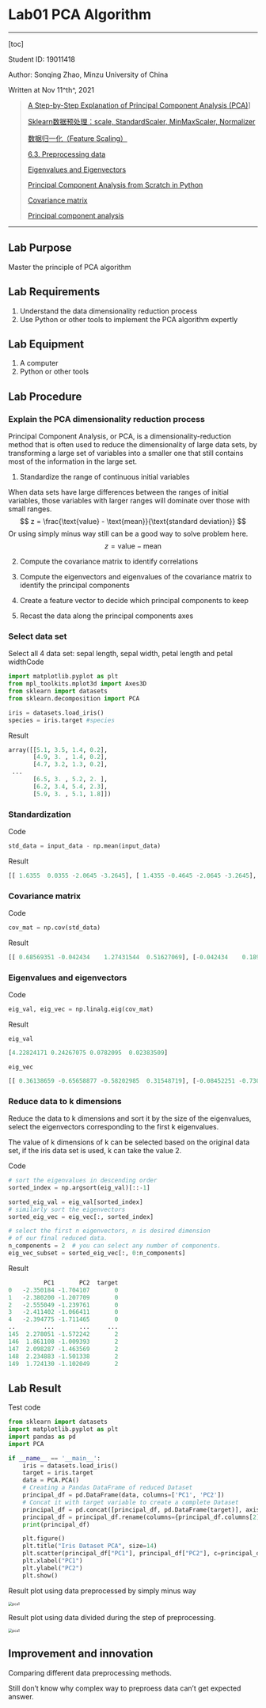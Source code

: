 # Lab01 PCA Algorithm

---

[toc]

Student ID: 19011418

Author: Sonqing Zhao, Minzu University of China

Written at Nov 11^th^, 2021



> [A Step-by-Step Explanation of Principal Component Analysis (PCA)](https://builtin.com/data-science/step-step-explanation-principal-component-analysis)]
>
> [Sklearn数据预处理：scale, StandardScaler, MinMaxScaler, Normalizer](https://blog.csdn.net/u013402321/article/details/79043402)
>
> [数据归一化（Feature Scaling）](https://www.cnblogs.com/volcao/p/9089716.html)
>
> [6.3. Preprocessing data](https://scikit-learn.org/stable/modules/preprocessing.html#preprocessing-data)
>
> [Eigenvalues and Eigenvectors](https://personal.math.ubc.ca/~pwalls/math-python/linear-algebra/eigenvalues-eigenvectors/)
>
> [Principal Component Analysis from Scratch in Python](https://www.askpython.com/python/examples/principal-component-analysis)
>
> [Covariance matrix](https://en.wikipedia.org/wiki/Covariance_matrix)
>
> [Principal component analysis](https://en.wikipedia.org/wiki/Principal_component_analysis)

---

## Lab Purpose

Master the principle of PCA algorithm

## Lab Requirements

1. Understand the data dimensionality reduction process
2. Use Python or other tools to implement the PCA algorithm expertly

## Lab Equipment

1. A computer
2. Python or other tools

## Lab Procedure

### Explain the PCA dimensionality reduction process

Principal Component Analysis, or PCA, is a dimensionality-reduction method that is often used to reduce the dimensionality of large data sets, by transforming a large set of variables into a smaller one that still contains most of the information in the large set.

1. Standardize the range of continuous initial variables

When data sets have large differences between the ranges of initial variables, those variables with larger ranges will dominate over those with small ranges.
$$
z = \frac{\text{value} - \text{mean}}{\text{standard deviation}}
$$
Or using simply minus way still can be a good way to solve problem here.
$$
z = \text{value} - \text{mean}
$$

2. Compute the covariance matrix to identify correlations

3. Compute the eigenvectors and eigenvalues of the covariance matrix to identify the principal components

4. Create a feature vector to decide which principal components to keep

5. Recast the data along the principal components axes

### Select data set

Select all 4 data set: sepal length, sepal width, petal length and petal widthCode

```python
import matplotlib.pyplot as plt
from mpl_toolkits.mplot3d import Axes3D
from sklearn import datasets
from sklearn.decomposition import PCA

iris = datasets.load_iris()
species = iris.target #species
```

Result

```python
array([[5.1, 3.5, 1.4, 0.2],
       [4.9, 3. , 1.4, 0.2],
       [4.7, 3.2, 1.3, 0.2],
 ...
       [6.5, 3. , 5.2, 2. ],
       [6.2, 3.4, 5.4, 2.3],
       [5.9, 3. , 5.1, 1.8]])
```

### Standardization

Code

```python
std_data = input_data - np.mean(input_data)
```

Result

```python
[[ 1.6355  0.0355 -2.0645 -3.2645], [ 1.4355 -0.4645 -2.0645 -3.2645], [ 1.2355 -0.2645 -2.1645 -3.2645], [ 1.1355 -0.3645 -1.9645 -3.2645], [ 1.5355  0.1355 -2.0645 -3.2645], [ 1.9355  0.4355 -1.7645 -3.0645], [ 1.1355 -0.0645 -2.0645 -3.1645], [ 1.5355 -0.0645 -1.9645 -3.2645], [ 0.9355 -0.5645 -2.0645 -3.2645], [ 1.4355 -0.3645 -1.9645 -3.3645], [ 1.9355  0.2355 -1.9645 -3.2645], [ 1.3355 -0.0645 -1.8645 -3.2645], [ 1.3355 -0.4645 -2.0645 -3.3645], [ 0.8355 -0.4645 -2.3645 -3.3645], [ 2.3355  0.5355 -2.2645 -3.2645], [ 2.2355  0.9355 -1.9645 -3.0645], [ 1.9355  0.4355 -2.1645 -3.0645], [ 1.6355  0.0355 -2.0645 -3.1645], [ 2.2355  0.3355 -1.7645 -3.1645], [ 1.6355  0.3355 -1.9645 -3.1645], [ 1.9355 -0.0645 -1.7645 -3.2645], [ 1.6355  0.2355 -1.9645 -3.0645], [ 1.1355  0.1355 -2.4645 -3.2645], [ 1.6355 -0.1645 -1.7645 -2.9645], [ 1.3355 -0.0645 -1.5645 -3.2645], [ 1.5355 -0.4645 -1.8645 -3.2645], [ 1.5355 -0.0645 -1.8645 -3.0645], [ 1.7355  0.0355 -1.9645 -3.2645], [ 1.7355 -0.0645 -2...
```

### Covariance matrix

Code

```python
cov_mat = np.cov(std_data)
```

Result

```python
[[ 0.68569351 -0.042434    1.27431544  0.51627069], [-0.042434    0.18997942 -0.32965638 -0.12163937], [ 1.27431544 -0.32965638  3.11627785  1.2956094 ], [ 0.51627069 -0.12163937  1.2956094   0.58100626]]
```

### Eigenvalues and eigenvectors

Code

```python
eig_val, eig_vec = np.linalg.eig(cov_mat)
```

Result

`eig_val`

```python
[4.22824171 0.24267075 0.0782095  0.02383509]
```

`eig_vec`

```python
[[ 0.36138659 -0.65658877 -0.58202985  0.31548719], [-0.08452251 -0.73016143  0.59791083 -0.3197231 ], [ 0.85667061  0.17337266  0.07623608 -0.47983899], [ 0.3582892   0.07548102  0.54583143  0.75365743]]
```

### Reduce data to k dimensions

Reduce the data to k dimensions and sort it by the size of the eigenvalues, select the eigenvectors corresponding to the first k eigenvalues.

The value of k dimensions of k can be selected based on the original data set, if the iris data set is used, k can take the value 2.

Code

```python
# sort the eigenvalues in descending order
sorted_index = np.argsort(eig_val)[::-1]

sorted_eig_val = eig_val[sorted_index]
# similarly sort the eigenvectors
sorted_eig_vec = eig_vec[:, sorted_index]

# select the first n eigenvectors, n is desired dimension
# of our final reduced data.
n_components = 2  # you can select any number of components.
eig_vec_subset = sorted_eig_vec[:, 0:n_components]
```

Result

```python
          PC1       PC2  target
0   -2.350184 -1.704107       0
1   -2.380200 -1.207709       0
2   -2.555049 -1.239761       0
3   -2.411402 -1.066411       0
4   -2.394775 -1.711465       0
..        ...       ...     ...
145  2.278051 -1.572242       2
146  1.861108 -1.009393       2
147  2.098287 -1.463569       2
148  2.234883 -1.501338       2
149  1.724130 -1.102049       2
```

## Lab Result

Test code

```python
from sklearn import datasets
import matplotlib.pyplot as plt
import pandas as pd
import PCA

if __name__ == '__main__':
    iris = datasets.load_iris()
    target = iris.target
    data = PCA.PCA()
    # Creating a Pandas DataFrame of reduced Dataset
    principal_df = pd.DataFrame(data, columns=['PC1', 'PC2'])
    # Concat it with target variable to create a complete Dataset
    principal_df = pd.concat([principal_df, pd.DataFrame(target)], axis=1)
    principal_df = principal_df.rename(columns={principal_df.columns[2]: 'target'}, inplace=False)
    print(principal_df)

    plt.figure()
    plt.title("Iris Dataset PCA", size=14)
    plt.scatter(principal_df["PC1"], principal_df["PC2"], c=principal_df["target"])
    plt.xlabel("PC1")
    plt.ylabel("PC2")
    plt.show()

```

Result plot using data preprocessed by simply minus way

<img src="Lab01 PCA Algorithm.assets/PCA1.png" alt="pca1" style="zoom:50%;" />

Result plot using data divided during the step of preprocessing.

<img src="Lab01 PCA Algorithm.assets/PCA2.png" alt="pca1" style="zoom:50%;" />

## Improvement and innovation

 Comparing different data preprocessing methods.

Still don’t know why complex way to preproess data can’t get expected answer.